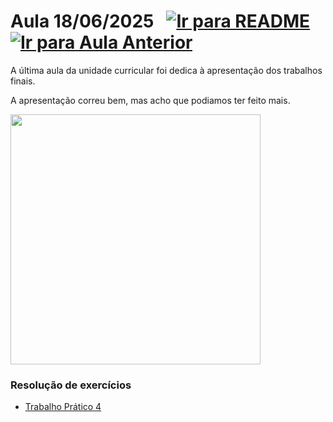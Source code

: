 # Aula 18/06/2025 &nbsp; [![Ir para README](https://img.shields.io/badge/Indice-Verde?style=for-the-badge)](../README.md#indice) &nbsp; [![Ir para Aula Anterior](https://img.shields.io/badge/Anterior-Aula%2015-007ACC?style=for-the-badge)](../aulas/17-06-2025.md) 

<p> 
  A última aula da unidade curricular foi dedica à apresentação dos trabalhos finais.
</p> 

<p> 
  A apresentação correu bem, mas acho que podiamos ter feito mais.
</p>

<img src="https://github.com/user-attachments/assets/ffffedfb-aa86-423a-8169-8e2f508bc3aa" width="400" />

### Resolução de exercícios

- [Trabalho Prático 4](../fichas/trabalho_pratico_4.pdf)
